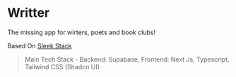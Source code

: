 # Writter

The missing app for wirters, poets and book clubs!

Based On [Sleek Stack](/SleekStack.md)

> Main Tech Stack - Backend: Supabase, Frontend: Next Js, Typescript, Tailwind CSS (Shadcn UI)
